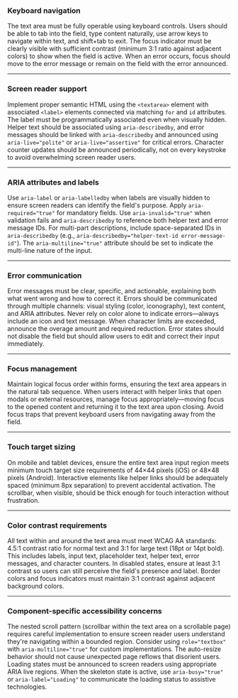 ### Keyboard navigation
The text area must be fully operable using keyboard controls. Users should be able to tab into the field, type content naturally, use arrow keys to navigate within text, and shift+tab to exit. The focus indicator must be clearly visible with sufficient contrast (minimum 3:1 ratio against adjacent colors) to show when the field is active. When an error occurs, focus should move to the error message or remain on the field with the error announced.

---  

### Screen reader support
Implement proper semantic HTML using the `<textarea>` element with associated `<label>` elements connected via matching `for` and `id` attributes. The label must be programmatically associated even when visually hidden. Helper text should be associated using `aria-describedby`, and error messages should be linked with `aria-describedby` and announced using `aria-live="polite"` or `aria-live="assertive"` for critical errors. Character counter updates should be announced periodically, not on every keystroke to avoid overwhelming screen reader users.

---  

### ARIA attributes and labels
Use `aria-label` or `aria-labelledby` when labels are visually hidden to ensure screen readers can identify the field's purpose. Apply `aria-required="true"` for mandatory fields. Use `aria-invalid="true"` when validation fails and `aria-describedby` to reference both helper text and error message IDs. For multi-part descriptions, include space-separated IDs in `aria-describedby` (e.g., `aria-describedby="helper-text-id error-message-id"`). The `aria-multiline="true"` attribute should be set to indicate the multi-line nature of the input.

---  

### Error communication
Error messages must be clear, specific, and actionable, explaining both what went wrong and how to correct it. Errors should be communicated through multiple channels: visual styling (color, iconography), text content, and ARIA attributes. Never rely on color alone to indicate errors—always include an icon and text message. When character limits are exceeded, announce the overage amount and required reduction. Error states should not disable the field but should allow users to edit and correct their input immediately.

---  

### Focus management
Maintain logical focus order within forms, ensuring the text area appears in the natural tab sequence. When users interact with helper links that open modals or external resources, manage focus appropriately—moving focus to the opened content and returning it to the text area upon closing. Avoid focus traps that prevent keyboard users from navigating away from the field.

---  

### Touch target sizing
On mobile and tablet devices, ensure the entire text area input region meets minimum touch target size requirements of 44×44 pixels (iOS) or 48×48 pixels (Android). Interactive elements like helper links should be adequately spaced (minimum 8px separation) to prevent accidental activation. The scrollbar, when visible, should be thick enough for touch interaction without frustration.

---  

### Color contrast requirements
All text within and around the text area must meet WCAG AA standards: 4.5:1 contrast ratio for normal text and 3:1 for large text (18pt or 14pt bold). This includes labels, input text, placeholder text, helper text, error messages, and character counters. In disabled states, ensure at least 3:1 contrast so users can still perceive the field's presence and label. Border colors and focus indicators must maintain 3:1 contrast against adjacent background colors.

---  

### Component-specific accessibility concerns
The nested scroll pattern (scrollbar within the text area on a scrollable page) requires careful implementation to ensure screen reader users understand they're navigating within a bounded region. Consider using `role="textbox"` with `aria-multiline="true"` for custom implementations. The auto-resize behavior should not cause unexpected page reflows that disorient users. Loading states must be announced to screen readers using appropriate ARIA live regions. When the skeleton state is active, use `aria-busy="true"` or `aria-label="Loading"` to communicate the loading status to assistive technologies.